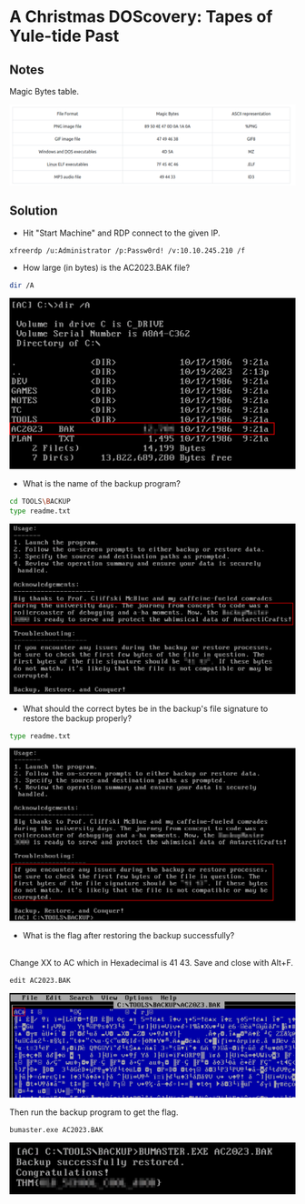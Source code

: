 #  A Christmas DOScovery: Tapes of Yule-tide Past

## Notes
Magic Bytes table.

![Alt text](image.png)

## Solution
- Hit "Start Machine" and RDP connect to the given IP.
```bash
xfreerdp /u:Administrator /p:Passw0rd! /v:10.10.245.210 /f
```
- How large (in bytes) is the AC2023.BAK file?
```bash
dir /A
```

![Alt text](image-1.png)

- What is the name of the backup program?
```bash
cd TOOLS\BACKUP
type readme.txt
```

![Alt text](image-2.png)

- What should the correct bytes be in the backup's file signature to restore the backup properly?
```bash
type readme.txt
```

![Alt text](image-3.png)

- What is the flag after restoring the backup successfully?
<br/>
Change XX to AC which in Hexadecimal is 41 43. Save and close with Alt+F.

```bash
edit AC2023.BAK
```

![Alt text](image-4.png)

Then run the backup program to get the flag.

```bash
bumaster.exe AC2023.BAK
```

![Alt text](image-5.png)
